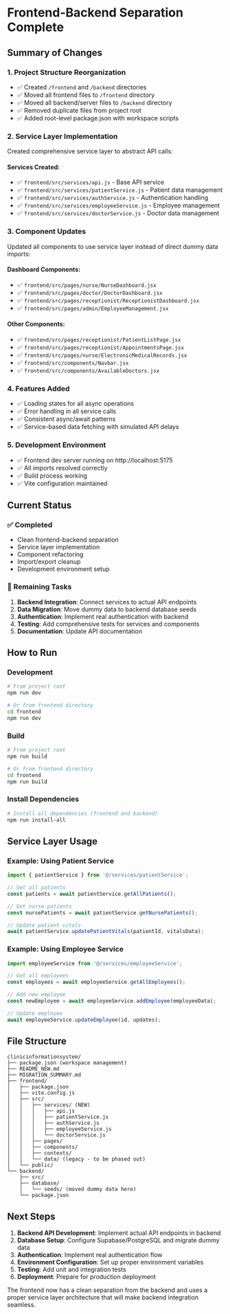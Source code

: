 # Frontend-Backend Separation Complete

## Summary of Changes

### 1. Project Structure Reorganization
- ✅ Created `/frontend` and `/backend` directories
- ✅ Moved all frontend files to `/frontend` directory
- ✅ Moved all backend/server files to `/backend` directory
- ✅ Removed duplicate files from project root
- ✅ Added root-level package.json with workspace scripts

### 2. Service Layer Implementation
Created comprehensive service layer to abstract API calls:

#### Services Created:
- ✅ `frontend/src/services/api.js` - Base API service
- ✅ `frontend/src/services/patientService.js` - Patient data management
- ✅ `frontend/src/services/authService.js` - Authentication handling
- ✅ `frontend/src/services/employeeService.js` - Employee management
- ✅ `frontend/src/services/doctorService.js` - Doctor data management

### 3. Component Updates
Updated all components to use service layer instead of direct dummy data imports:

#### Dashboard Components:
- ✅ `frontend/src/pages/nurse/NurseDashboard.jsx`
- ✅ `frontend/src/pages/doctor/DoctorDashboard.jsx`
- ✅ `frontend/src/pages/receptionist/ReceptionistDashboard.jsx`
- ✅ `frontend/src/pages/admin/EmployeeManagement.jsx`

#### Other Components:
- ✅ `frontend/src/pages/receptionist/PatientListPage.jsx`
- ✅ `frontend/src/pages/receptionist/AppointmentsPage.jsx`
- ✅ `frontend/src/pages/nurse/ElectronicMedicalRecords.jsx`
- ✅ `frontend/src/components/Navbar.jsx`
- ✅ `frontend/src/components/AvailableDoctors.jsx`

### 4. Features Added
- ✅ Loading states for all async operations
- ✅ Error handling in all service calls
- ✅ Consistent async/await patterns
- ✅ Service-based data fetching with simulated API delays

### 5. Development Environment
- ✅ Frontend dev server running on http://localhost:5175
- ✅ All imports resolved correctly
- ✅ Build process working
- ✅ Vite configuration maintained

## Current Status

### ✅ Completed
- Clean frontend-backend separation
- Service layer implementation
- Component refactoring
- Import/export cleanup
- Development environment setup

### 🔄 Remaining Tasks
1. **Backend Integration**: Connect services to actual API endpoints
2. **Data Migration**: Move dummy data to backend database seeds
3. **Authentication**: Implement real authentication with backend
4. **Testing**: Add comprehensive tests for services and components
5. **Documentation**: Update API documentation

## How to Run

### Development
```bash
# From project root
npm run dev

# Or from frontend directory
cd frontend
npm run dev
```

### Build
```bash
# From project root
npm run build

# Or from frontend directory
cd frontend
npm run build
```

### Install Dependencies
```bash
# Install all dependencies (frontend and backend)
npm run install-all
```

## Service Layer Usage

### Example: Using Patient Service
```javascript
import { patientService } from '@/services/patientService';

// Get all patients
const patients = await patientService.getAllPatients();

// Get nurse patients
const nursePatients = await patientService.getNursePatients();

// Update patient vitals
await patientService.updatePatientVitals(patientId, vitalsData);
```

### Example: Using Employee Service
```javascript
import employeeService from '@/services/employeeService';

// Get all employees
const employees = await employeeService.getAllEmployees();

// Add new employee
const newEmployee = await employeeService.addEmployee(employeeData);

// Update employee
await employeeService.updateEmployee(id, updates);
```

## File Structure

```
clinicinformationsystem/
├── package.json (workspace management)
├── README_NEW.md
├── MIGRATION_SUMMARY.md
├── frontend/
│   ├── package.json
│   ├── vite.config.js
│   ├── src/
│   │   ├── services/ (NEW)
│   │   │   ├── api.js
│   │   │   ├── patientService.js
│   │   │   ├── authService.js
│   │   │   ├── employeeService.js
│   │   │   └── doctorService.js
│   │   ├── pages/
│   │   ├── components/
│   │   ├── contexts/
│   │   └── data/ (legacy - to be phased out)
│   └── public/
└── backend/
    ├── src/
    ├── database/
    │   └── seeds/ (moved dummy data here)
    └── package.json
```

## Next Steps

1. **Backend API Development**: Implement actual API endpoints in backend
2. **Database Setup**: Configure Supabase/PostgreSQL and migrate dummy data
3. **Authentication**: Implement real authentication flow
4. **Environment Configuration**: Set up proper environment variables
5. **Testing**: Add unit and integration tests
6. **Deployment**: Prepare for production deployment

The frontend now has a clean separation from the backend and uses a proper service layer architecture that will make backend integration seamless.
